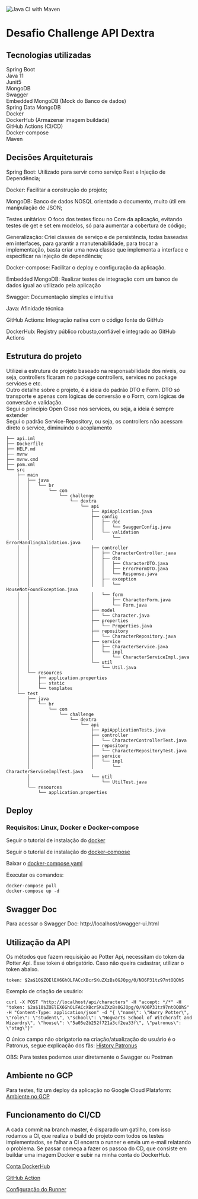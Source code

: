 ![Java CI with Maven](https://github.com/horion/api_challenge/workflows/Java%20CI%20with%20Maven/badge.svg)

# Desafio Challenge API Dextra


## Tecnologias utilizadas

Spring Boot  
Java 11  
Junit5  
MongoDB  
Swagger  
Embedded MongoDB (Mock do Banco de dados)  
Spring Data MongoDB  
Docker  
DockerHub (Armazenar imagem buildada)  
GitHub Actions (CI/CD)  
Docker-compose  
Maven  

## Decisões Arquiteturais  

Spring Boot: Utilizado para servir como serviço Rest e Injeção de Dependência;

Docker: Facilitar a construção do projeto;  

MongoDB: Banco de dados NOSQL orientado a documento, muito útil em manipulação de JSON;  

Testes unitários: O foco dos testes ficou no Core da aplicação, evitando testes de get e set em modelos, só para aumentar a cobertura de código;  

Generalização: Criei classes de serviço e de persistência, todas baseadas em interfaces, para garantir a manutenabilidade, para trocar a implementação, basta criar uma nova classe que implementa a interface e especificar na injeção de dependência;  

Docker-compose: Facilitar o deploy e configuração da aplicação.  

Embedded MongoDB: Realizar testes de integração com um banco de dados igual ao utilizado pela aplicação  

Swagger: Documentação simples e intuitiva  

Java: Afinidade técnica  

GitHub Actions: Integração nativa com o código fonte do GitHub  

DockerHub: Registry público robusto,confiável e integrado ao GitHub Actions    


## Estrutura do projeto

Utilizei a estrutura de projeto baseado na responsabilidade dos níveis, ou seja, controllers ficaram no package controllers, services no package services e etc.  
Outro detalhe sobre o projeto, é a ideia do padrão DTO  e Form. DTO só transporte e apenas com lógicas de conversão e o Form, com lógicas de conversão e validação.  
Segui o princípio Open Close nos services, ou seja, a ideia é sempre extender  
Segui o padrão Service-Repository, ou seja, os controllers não acessam direto o service, diminuindo o acoplamento  
```
├── api.iml
├── Dockerfile
├── HELP.md
├── mvnw
├── mvnw.cmd
├── pom.xml
└── src
    ├── main
    │   ├── java
    │   │   └── br
    │   │       └── com
    │   │           └── challenge
    │   │               └── dextra
    │   │                   └── api
    │   │                       ├── ApiApplication.java
    │   │                       ├── config
    │   │                       │   ├── doc
    │   │                       │   │   └── SwaggerConfig.java
    │   │                       │   └── validation
    │   │                       │       └── ErrorHandlingValidation.java
    │   │                       ├── controller
    │   │                       │   ├── CharacterController.java
    │   │                       │   ├── dto
    │   │                       │   │   ├── CharacterDTO.java
    │   │                       │   │   ├── ErrorFormDTO.java
    │   │                       │   │   └── Response.java
    │   │                       │   ├── exception
    │   │                       │   │   └── HouseNotFoundException.java
    │   │                       │   └── form
    │   │                       │       ├── CharacterForm.java
    │   │                       │       └── Form.java
    │   │                       ├── model
    │   │                       │   └── Character.java
    │   │                       ├── properties
    │   │                       │   └── Properties.java
    │   │                       ├── repository
    │   │                       │   └── CharacterRepository.java
    │   │                       ├── service
    │   │                       │   ├── CharacterService.java
    │   │                       │   └── impl
    │   │                       │       └── CharacterServiceImpl.java
    │   │                       └── util
    │   │                           └── Util.java
    │   └── resources
    │       ├── application.properties
    │       ├── static
    │       └── templates
    └── test
        ├── java
        │   └── br
        │       └── com
        │           └── challenge
        │               └── dextra
        │                   └── api
        │                       ├── ApiApplicationTests.java
        │                       ├── controller
        │                       │   └── CharacterControllerTest.java
        │                       ├── repository
        │                       │   └── CharacterRepositoryTest.java
        │                       ├── service
        │                       │   └── impl
        │                       │       └── CharacterServiceImplTest.java
        │                       └── util
        │                           └── UtilTest.java
        └── resources
            └── application.properties
```  

## Deploy

### Requisitos: Linux, Docker e Docker-compose

Seguir o tutorial de instalação do [docker](https://docs.docker.com/v17.09/engine/installation/#updates-and-patches)  

Seguir o tutorial de instalação do [docker-compose](https://docs.docker.com/compose/install/)  

Baixar o [docker-compose.yaml](https://github.com/horion/api_challenge/blob/master/docker-compose.yaml)     

Executar os comandos:  

```
docker-compose pull
docker-compose up -d
```

## Swagger Doc

Para acessar o Swagger Doc: http://localhost/swagger-ui.html  


## Utilização da API

Os métodos que fazem requisição ao Potter Api, necessitam do token da Potter Api. Esse token é obrigatório.
Caso não queira cadastrar, utilizar o token abaixo.  

```
token: $2a$10$ZOElEX6GhOLFACcXBcrSKuZXzBs0GJOpg/0/NO6P31tz97ntOQOhS  
```

Exemplo de criação de usuário:  

```
curl -X POST "http://localhost/api/characters" -H "accept: */*" -H "token: $2a$10$ZOElEX6GhOLFACcXBcrSKuZXzBs0GJOpg/0/NO6P31tz97ntOQOhS" -H "Content-Type: application/json" -d "{ \"name\": \"Harry Potter\", \"role\": \"student\", \"school\": \"Hogwarts School of Witchcraft and Wizardry\", \"house\": \"5a05e2b252f721a3cf2ea33f\", \"patronus\": \"stag\"}"
```

O único campo não obrigatorio na criação/atualização do usuário é o Patronus, segue explicação dos fãs:
[History Patronus](https://aminoapps.com/c/potter-amino-em-portugues/page/blog/bruxos-das-trevas-nao-podem-conjurar-um-patrono/j4XN_0eSKuJDZBzDljKjEeEKbVpZ1rmgnB)  



OBS: Para testes podemos usar diretamente o Swagger ou Postman  

## Ambiente no GCP  

Para testes, fiz um deploy da aplicação no Google Cloud Plataform: [Ambiente no GCP](http://34.95.241.44/swagger-ui.html)  


## Funcionamento do CI/CD  

A cada commit na branch master, é disparado um gatilho, com isso rodamos a CI, que realiza o build do projeto com todos os testes implementados, se falhar a CI encerra o runner e envia um e-mail relatando o problema. Se passar começa a fazer os passoa do CD, que consiste em buildar uma imagem Docker e subir na minha conta do DockerHub.   

[Conta DockerHub](https://hub.docker.com/repository/docker/horion2/api)  

[GitHub Action](https://github.com/horion/api_challenge/actions)  

[Configuração do Runner](https://github.com/horion/api_challenge/blob/master/.github/workflows/maven.yml)  

